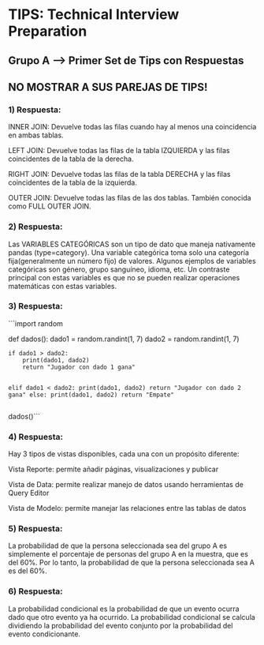 <h1>TIPS: Technical Interview Preparation</h1>
<h2>Grupo A --&gt; Primer Set de Tips con Respuestas</h2>
<h2>NO MOSTRAR A SUS PAREJAS DE TIPS!</h2>
<h3>1)  Respuesta:</h3>
<p>INNER JOIN: Devuelve todas las filas cuando hay al menos una coincidencia en ambas tablas.</p>
<p>LEFT JOIN: Devuelve todas las filas de la tabla IZQUIERDA y las filas coincidentes de la tabla de la derecha.</p>
<p>RIGHT JOIN: Devuelve todas las filas de la tabla DERECHA y las filas coincidentes de la tabla de la izquierda.</p>
<p>OUTER JOIN: Devuelve todas las filas de las dos tablas. También conocida como FULL OUTER JOIN.</p>
<h3>2)  Respuesta:</h3>
<p>Las VARIABLES CATEGÓRICAS son un tipo de dato que maneja nativamente pandas (type=category). Una variable categórica toma solo una categoría fija(generalmente un número fijo) de valores. Algunos ejemplos de variables categóricas son género, grupo sanguíneo, idioma, etc. Un contraste principal con estas variables es que no se pueden realizar operaciones matemáticas con estas variables. </p>
<h3>3)  Respuesta:</h3>
<p>```import random</p>
<p>def dados():
    dado1 = random.randint(1, 7)
    dado2 = random.randint(1, 7)</p>
<pre><code>if dado1 &gt; dado2:
    print(dado1, dado2)
    return "Jugador con dado 1 gana"

elif dado1 &lt; dado2:
    print(dado1, dado2)
    return "Jugador con dado 2 gana"
else:
    print(dado1, dado2)
    return "Empate"
</code></pre>
<p>dados()``` </p>
<h3>4)  Respuesta:</h3>
<p>Hay 3 tipos de vistas disponibles, cada una con un propósito diferente:</p>
<p>Vista Reporte: permite añadir páginas, visualizaciones y publicar</p>
<p>Vista de Data: permite realizar manejo de datos usando herramientas de Query Editor</p>
<p>Vista de Modelo: permite manejar las relaciones entre las tablas de datos</p>
<h3>5)  Respuesta:</h3>
<p>La probabilidad de que la persona seleccionada sea del grupo A es simplemente el porcentaje de personas del grupo A en la muestra, que es del 60%. Por lo tanto, la probabilidad de que la persona seleccionada sea A es del 60%. </p>
<h3>6)  Respuesta:</h3>
<p>La probabilidad condicional es la probabilidad de que un evento ocurra dado que otro evento ya ha ocurrido. La probabilidad condicional se calcula dividiendo la probabilidad del evento conjunto por la probabilidad del evento condicionante. </p>